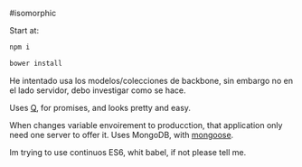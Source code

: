 #isomorphic

Start at:
```bash
npm i
```

```bash
bower install
```

He intentado usa los modelos/colecciones de backbone, sin embargo no en el lado servidor, debo investigar como se hace.

Uses [Q](https://github.com/kriskowal/q), for promises, and looks pretty and easy.

When changes variable envoirement to producction, that application only need one server to offer it.
Uses MongoDB, with [mongoose](https://github.com/Automattic/mongoose).

Im trying to use continuos ES6, whit babel, if not please tell me.
